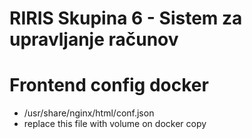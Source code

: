 # RIRIS Skupina 6 - Sistem za upravljanje računov 

# Frontend config docker
- /usr/share/nginx/html/conf.json
- replace this file with volume on docker copy